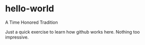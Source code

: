 # hello-world
A Time Honored Tradition

Just a quick exercise to learn how github works here.  Nothing too impressive.
